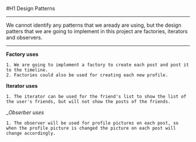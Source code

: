 #H1 Design Patterns

*******
We cannot identify any patterns that we aready are using, but the design patters that we are going to implement in this project are factories, iterators and observers.

*******

__Factory uses__

	1. We are going to implement a factory to create each post and post it to the timeline.
	2. Factories could also be used for creating each new profile.

__Iterator uses__
	
	1. The iterator can be used for the friend's list to show the list of the user's friends, but will not show the posts of the friends. 

__Obserber uses_
	
	1. The observer will be used for profile pictures on each post, so when the profile picture is changed the picture on each post will change accordingly. 